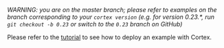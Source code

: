 _WARNING: you are on the master branch; please refer to examples on the branch corresponding to your `cortex version` (e.g. for version 0.23.*, run `git checkout -b 0.23` or switch to the `0.23` branch on GitHub)_

Please refer to the [tutorial](https://docs.cortex.dev/tutorial) to see how to deploy an example with Cortex.
